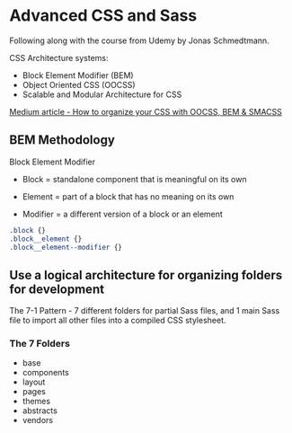 # Advanced CSS and Sass

Following along with the course from Udemy by Jonas Schmedtmann.

CSS Architecture systems:

* Block Element Modifier (BEM)
* Object Oriented CSS (OOCSS)
* Scalable and Modular Architecture for CSS

[Medium article - How to organize your CSS with OOCSS, BEM & SMACSS](https://medium.com/@Intelygenz/how-to-organize-your-css-with-oocss-bem-smacss-a2317fa083a7)

## BEM Methodology

Block Element Modifier

* Block = standalone component that is meaningful on its own

* Element = part of a block that has no meaning on its own

* Modifier = a different version of a block or an element

```css
.block {}
.block__element {}
.block__element--modifier {}
```

## Use a logical architecture for organizing folders for development

The 7-1 Pattern - 7 different folders for partial Sass files, and 1 main Sass file to import all other files into a compiled CSS stylesheet.

### The 7 Folders

* base
* components
* layout
* pages
* themes
* abstracts
* vendors